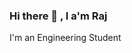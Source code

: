 ### Hi there 👋 , I a'm Raj
I'm an Engineering Student
<!--
**rajdborad/rajdborad** is a ✨ _special_ ✨ repository because its `README.md` (this file) appears on your GitHub profile.



## About Me

# I’m currently learning React JS
# I’m looking to collaborate on Open Source Projects
# All of my projects are available at my Repositories
# How to reach me 9512090595raj@gmail.com
